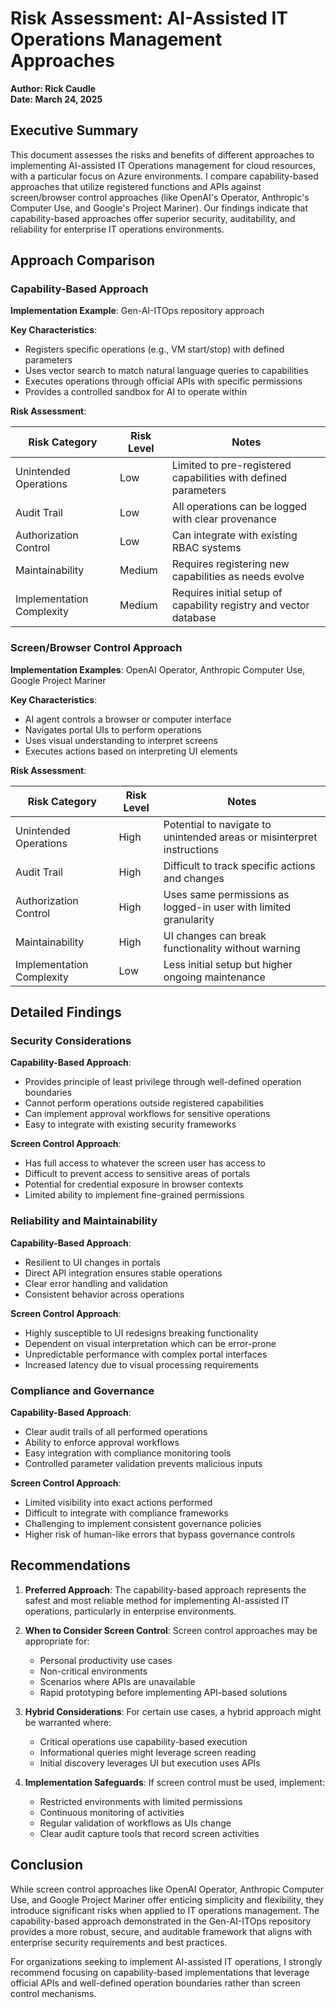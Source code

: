 # Risk Assessment: AI-Assisted IT Operations Management Approaches

**Author: Rick Caudle**  
**Date: March 24, 2025**

## Executive Summary

This document assesses the risks and benefits of different approaches to implementing AI-assisted IT Operations management for cloud resources, with a particular focus on Azure environments. I compare capability-based approaches that utilize registered functions and APIs against screen/browser control approaches (like OpenAI's Operator, Anthropic's Computer Use, and Google's Project Mariner). Our findings indicate that capability-based approaches offer superior security, auditability, and reliability for enterprise IT operations environments.

## Approach Comparison

### Capability-Based Approach

**Implementation Example**: Gen-AI-ITOps repository approach

**Key Characteristics**:
- Registers specific operations (e.g., VM start/stop) with defined parameters
- Uses vector search to match natural language queries to capabilities
- Executes operations through official APIs with specific permissions
- Provides a controlled sandbox for AI to operate within

**Risk Assessment**:

| Risk Category | Risk Level | Notes |
|---------------|------------|-------|
| Unintended Operations | Low | Limited to pre-registered capabilities with defined parameters |
| Audit Trail | Low | All operations can be logged with clear provenance |
| Authorization Control | Low | Can integrate with existing RBAC systems |
| Maintainability | Medium | Requires registering new capabilities as needs evolve |
| Implementation Complexity | Medium | Requires initial setup of capability registry and vector database |

### Screen/Browser Control Approach

**Implementation Examples**: OpenAI Operator, Anthropic Computer Use, Google Project Mariner

**Key Characteristics**:
- AI agent controls a browser or computer interface
- Navigates portal UIs to perform operations
- Uses visual understanding to interpret screens
- Executes actions based on interpreting UI elements

**Risk Assessment**:

| Risk Category | Risk Level | Notes |
|---------------|------------|-------|
| Unintended Operations | High | Potential to navigate to unintended areas or misinterpret instructions |
| Audit Trail | High | Difficult to track specific actions and changes |
| Authorization Control | High | Uses same permissions as logged-in user with limited granularity |
| Maintainability | High | UI changes can break functionality without warning |
| Implementation Complexity | Low | Less initial setup but higher ongoing maintenance |

## Detailed Findings

### Security Considerations

**Capability-Based Approach**:
- Provides principle of least privilege through well-defined operation boundaries
- Cannot perform operations outside registered capabilities
- Can implement approval workflows for sensitive operations
- Easy to integrate with existing security frameworks

**Screen Control Approach**:
- Has full access to whatever the screen user has access to
- Difficult to prevent access to sensitive areas of portals
- Potential for credential exposure in browser contexts
- Limited ability to implement fine-grained permissions

### Reliability and Maintainability

**Capability-Based Approach**:
- Resilient to UI changes in portals
- Direct API integration ensures stable operations
- Clear error handling and validation
- Consistent behavior across operations

**Screen Control Approach**:
- Highly susceptible to UI redesigns breaking functionality
- Dependent on visual interpretation which can be error-prone
- Unpredictable performance with complex portal interfaces
- Increased latency due to visual processing requirements

### Compliance and Governance

**Capability-Based Approach**:
- Clear audit trails of all performed operations
- Ability to enforce approval workflows
- Easy integration with compliance monitoring tools
- Controlled parameter validation prevents malicious inputs

**Screen Control Approach**:
- Limited visibility into exact actions performed
- Difficult to integrate with compliance frameworks
- Challenging to implement consistent governance policies
- Higher risk of human-like errors that bypass governance controls

## Recommendations

1. **Preferred Approach**: The capability-based approach represents the safest and most reliable method for implementing AI-assisted IT operations, particularly in enterprise environments.

2. **When to Consider Screen Control**: Screen control approaches may be appropriate for:
   - Personal productivity use cases
   - Non-critical environments
   - Scenarios where APIs are unavailable
   - Rapid prototyping before implementing API-based solutions

3. **Hybrid Considerations**: For certain use cases, a hybrid approach might be warranted where:
   - Critical operations use capability-based execution
   - Informational queries might leverage screen reading
   - Initial discovery leverages UI but execution uses APIs

4. **Implementation Safeguards**: If screen control must be used, implement:
   - Restricted environments with limited permissions
   - Continuous monitoring of activities
   - Regular validation of workflows as UIs change
   - Clear audit capture tools that record screen activities

## Conclusion

While screen control approaches like OpenAI Operator, Anthropic Computer Use, and Google Project Mariner offer enticing simplicity and flexibility, they introduce significant risks when applied to IT operations management. The capability-based approach demonstrated in the Gen-AI-ITOps repository provides a more robust, secure, and auditable framework that aligns with enterprise security requirements and best practices.

For organizations seeking to implement AI-assisted IT operations, I strongly recommend focusing on capability-based implementations that leverage official APIs and well-defined operation boundaries rather than screen control mechanisms.
